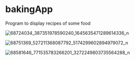 # bakingApp

Program to display recipes of some food

![68724034_387351978590240_1645635471289614336_n](https://user-images.githubusercontent.com/42187285/106773416-b299c600-6649-11eb-894c-9a069ed62ac2.jpg)

![68751369_527211368087792_5174299602894979072_n](https://user-images.githubusercontent.com/42187285/106773525-d2c98500-6649-11eb-91e6-8e8cc69de682.jpg)

![68581646_771535783266201_3272249803735564288_n](https://user-images.githubusercontent.com/42187285/106773555-da892980-6649-11eb-9c0c-37445738769f.jpg)
